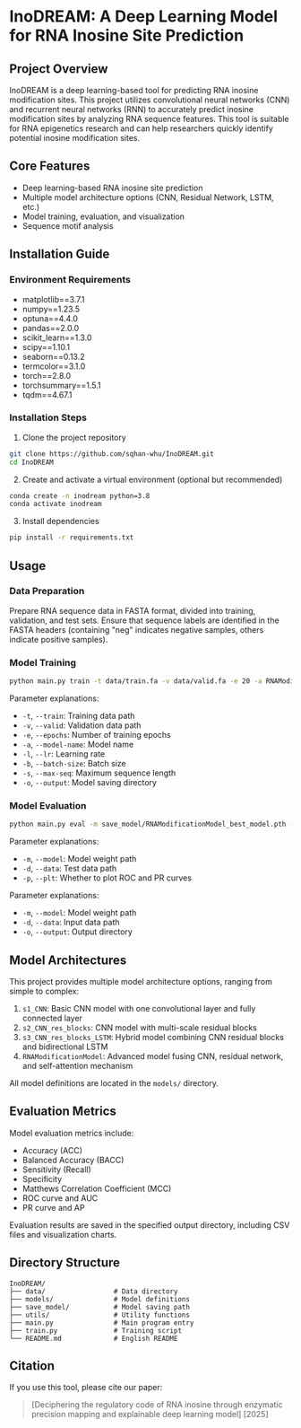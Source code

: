 # InoDREAM: A Deep Learning Model for RNA Inosine Site Prediction

## Project Overview
InoDREAM is a deep learning-based tool for predicting RNA inosine modification sites. This project utilizes convolutional neural networks (CNN) and recurrent neural networks (RNN) to accurately predict inosine modification sites by analyzing RNA sequence features. This tool is suitable for RNA epigenetics research and can help researchers quickly identify potential inosine modification sites.

## Core Features
- Deep learning-based RNA inosine site prediction
- Multiple model architecture options (CNN, Residual Network, LSTM, etc.)
- Model training, evaluation, and visualization
- Sequence motif analysis

## Installation Guide

### Environment Requirements
 - matplotlib==3.7.1
 - numpy==1.23.5
 - optuna==4.4.0
 - pandas==2.0.0
 - scikit_learn==1.3.0
 - scipy==1.10.1
 - seaborn==0.13.2
 - termcolor==3.1.0
 - torch==2.8.0
 - torchsummary==1.5.1
 - tqdm==4.67.1


### Installation Steps
1. Clone the project repository
```bash
git clone https://github.com/sqhan-whu/InoDREAM.git
cd InoDREAM
```

2. Create and activate a virtual environment (optional but recommended)
```bash
conda create -n inodream python=3.8
conda activate inodream
```

3. Install dependencies
```bash
pip install -r requirements.txt
```

## Usage

### Data Preparation
Prepare RNA sequence data in FASTA format, divided into training, validation, and test sets. Ensure that sequence labels are identified in the FASTA headers (containing "neg" indicates negative samples, others indicate positive samples).

### Model Training
```bash
python main.py train -t data/train.fa -v data/valid.fa -e 20 -a RNAModificationModel -l 0.0001 -b 128 -s 101 -o save_model
```
Parameter explanations:
- `-t`, `--train`: Training data path
- `-v`, `--valid`: Validation data path
- `-e`, `--epochs`: Number of training epochs
- `-a`, `--model-name`: Model name
- `-l`, `--lr`: Learning rate
- `-b`, `--batch-size`: Batch size
- `-s`, `--max-seq`: Maximum sequence length
- `-o`, `--output`: Model saving directory

### Model Evaluation
```bash
python main.py eval -m save_model/RNAModificationModel_best_model.pth -d data/test.fa -p
```
Parameter explanations:
- `-m`, `--model`: Model weight path
- `-d`, `--data`: Test data path
- `-p`, `--plt`: Whether to plot ROC and PR curves

Parameter explanations:
- `-m`, `--model`: Model weight path
- `-d`, `--data`: Input data path
- `-o`, `--output`: Output directory

## Model Architectures
This project provides multiple model architecture options, ranging from simple to complex:

1. `s1_CNN`: Basic CNN model with one convolutional layer and fully connected layer
2. `s2_CNN_res_blocks`: CNN model with multi-scale residual blocks
3. `s3_CNN_res_blocks_LSTM`: Hybrid model combining CNN residual blocks and bidirectional LSTM
4. `RNAModificationModel`: Advanced model fusing CNN, residual network, and self-attention mechanism

All model definitions are located in the `models/` directory.

## Evaluation Metrics
Model evaluation metrics include:
- Accuracy (ACC)
- Balanced Accuracy (BACC)
- Sensitivity (Recall)
- Specificity
- Matthews Correlation Coefficient (MCC)
- ROC curve and AUC
- PR curve and AP

Evaluation results are saved in the specified output directory, including CSV files and visualization charts.

## Directory Structure
```
InoDREAM/
├── data/                 # Data directory
├── models/               # Model definitions
├── save_model/           # Model saving path
├── utils/                # Utility functions
├── main.py               # Main program entry
├── train.py              # Training script
└── README.md             # English README
```

## Citation
If you use this tool, please cite our paper:
> [Deciphering the regulatory code of RNA inosine through enzymatic precision mapping and explainable deep learning model] [2025]
